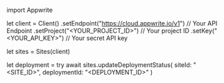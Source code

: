 import Appwrite

let client = Client()
    .setEndpoint("https://cloud.appwrite.io/v1") // Your API Endpoint
    .setProject("<YOUR_PROJECT_ID>") // Your project ID
    .setKey("<YOUR_API_KEY>") // Your secret API key

let sites = Sites(client)

let deployment = try await sites.updateDeploymentStatus(
    siteId: "<SITE_ID>",
    deploymentId: "<DEPLOYMENT_ID>"
)

